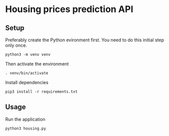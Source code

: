# Housing prices prediction API

## Setup

Preferably create the Python evironment first. You need to do this initial step only once.
```
python3 -m venv venv
```

Then activate the environment
```
. venv/bin/activate
```

Install dependencies
```
pip3 install -r requirements.txt
```

## Usage
Run the application
```
python3 housing.py
```

